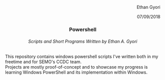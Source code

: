 <p align="right">Ethan Gyori</p>
<p align="right">07/09/2018</p>  
  
<h3 align="center">Powershell</h1>  
<h6 align="center"> Scripts and Short Programs Written by Ethan A. Gyori</h6>  
  
This repository contains windows powershell scripts I've written both in my freetime and for SEMO's CCDC team.  
Projects are mostly proof-of-concept and to showcase my progress is learning Windows PowerShell and its implementation within Windows.
